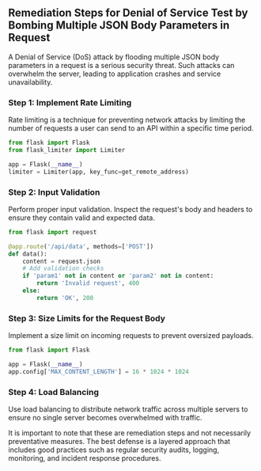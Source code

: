 

## Remediation Steps for Denial of Service Test by Bombing Multiple JSON Body Parameters in Request 

A Denial of Service (DoS) attack by flooding multiple JSON body parameters in a request is a serious security threat. Such attacks can overwhelm the server, leading to application crashes and service unavailability.

### Step 1: Implement Rate Limiting
Rate limiting is a technique for preventing network attacks by limiting the number of requests a user can send to an API within a specific time period.
```python
from flask import Flask
from flask_limiter import Limiter

app = Flask(__name__)
limiter = Limiter(app, key_func=get_remote_address)
```

### Step 2: Input Validation
Perform proper input validation. Inspect the request's body and headers to ensure they contain valid and expected data.

```python
from flask import request

@app.route('/api/data', methods=['POST'])
def data():
    content = request.json
    # Add validation checks
    if 'param1' not in content or 'param2' not in content:
        return 'Invalid request', 400
    else:
        return 'OK', 200
```

### Step 3: Size Limits for the Request Body
Implement a size limit on incoming requests to prevent oversized payloads.

```python
from flask import Flask

app = Flask(__name__)
app.config['MAX_CONTENT_LENGTH'] = 16 * 1024 * 1024
```

### Step 4: Load Balancing 

Use load balancing to distribute network traffic across multiple servers to ensure no single server becomes overwhelmed with traffic.

It is important to note that these are remediation steps and not necessarily preventative measures. The best defense is a layered approach that includes good practices such as regular security audits, logging, monitoring, and incident response procedures.
